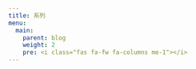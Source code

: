 ```yaml
---
title: 系列
menu:
  main:
    parent: blog
    weight: 2
    pre: <i class="fas fa-fw fa-columns me-1"></i>
---
```

